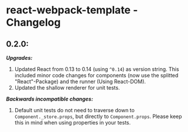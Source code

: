 # react-webpack-template - Changelog

## 0.2.0:
___Upgrades:___
1. Updated React from 0.13 to 0.14 (using ```^0.14```) as version string. This included minor code changes for components (now use the splitted "React"-Package) and the runner (Using React-DOM).
2. Updated the shallow renderer for unit tests.

___Backwards incompatible changes:___
1. Default unit tests do not need to traverse down to `Component._store.props`, but directly to `Component.props`. Please keep this in mind when using properties in your tests.
